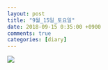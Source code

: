 ```yaml
---
layout: post
title: "9월_15일_토요일"
date: 2018-09-15 0:35:00 +0900
comments: true 
categories: [diary] 
---
```

![](https://blogfiles.pstatic.net/MjAxODA5MTVfOTkg/MDAxNTM2OTM5MzUzMTYx.peIZEa5L-lB3J6j9a0rsupUsRw9jaolz0vDZl1jz9p4g.glosqi8BujZpTw4CQzaSJVyPfZp1iM0Vx2KHkcfFMzcg.JPEG.hotleve/NaverBlog_20180915_003552_01.jpg?type=w1) 
